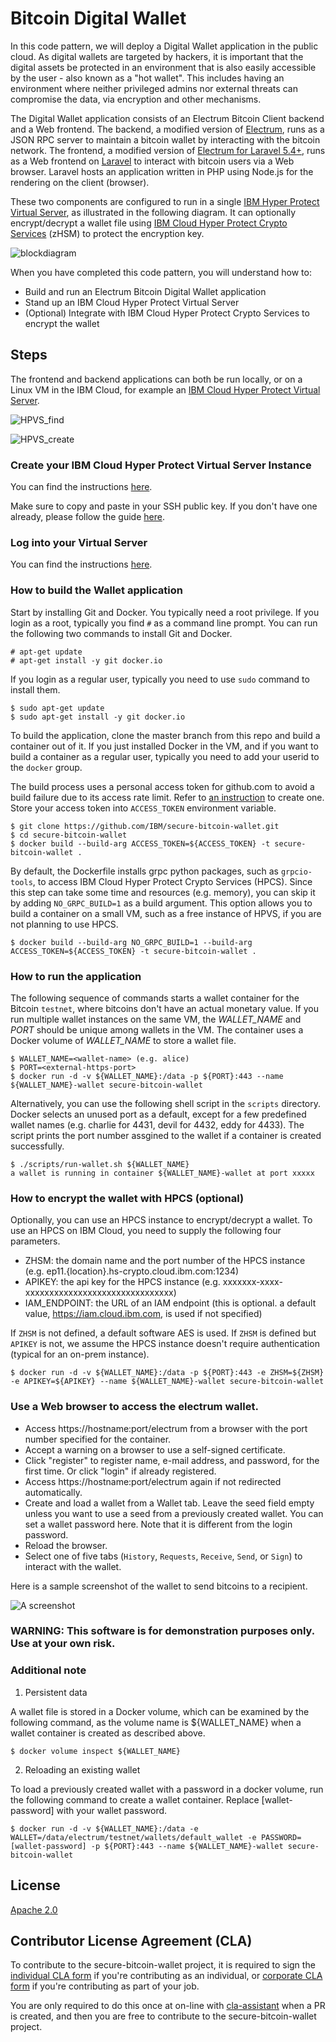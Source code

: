 # Bitcoin Digital Wallet

In this code pattern, we will deploy a Digital Wallet application in the public cloud. As digital wallets are targeted by hackers, it is important that the digital assets be protected in an environment that is also easily accessible by the user - also known as a "hot wallet". This includes having an environment where neither privileged admins nor external threats can compromise the data, via encryption and other mechanisms.

The Digital Wallet application consists of an Electrum Bitcoin Client backend and a Web frontend.
The backend, a modified version of [Electrum](https://github.com/spesmilo/electrum), runs as a JSON RPC server to maintain a bitcoin wallet by interacting with the bitcoin network. 
The frontend, a modified version of [Electrum for Laravel 5.4+](https://github.com/AraneaDev/laravel-electrum), runs as a Web frontend on [Laravel](https://laravel.com/) to interact with bitcoin users via a Web browser. Laravel hosts an application written in PHP using
Node.js for the rendering on the client (browser).

These two components are configured to run in a single [IBM Hyper Protect Virtual Server](https://cloud.ibm.com/catalog/services/hyper-protect-virtual-server), as illustrated in the following diagram. It can optionally encrypt/decrypt a wallet file using [IBM Cloud Hyper Protect Crypto Services](https://cloud.ibm.com/catalog/services/hyper-protect-crypto-services) (zHSM) to protect the encryption key. 

![blockdiagram](images/diagram.png)

When you have completed this code pattern, you will understand how to:

* Build and run an Electrum Bitcoin Digital Wallet application 
* Stand up an IBM Cloud Hyper Protect Virtual Server
* (Optional) Integrate with IBM Cloud Hyper Protect Crypto Services to encrypt the wallet


## Steps

The frontend and backend applications can both be run locally, or on a Linux VM in the IBM Cloud,
for example an [IBM Cloud Hyper Protect Virtual Server](https://cloud.ibm.com/catalog/services/hyper-protect-virtual-server).

![HPVS_find](images/SearchHPVS.png)

![HPVS_create](images/HPVSFields.png)

### Create your IBM Cloud Hyper Protect Virtual Server Instance

You can find the instructions [here](https://cloud.ibm.com/docs/services/hp-virtual-servers?topic=hp-virtual-servers-provision).

Make sure to copy and paste in your SSH public key. If you don't have one already, please follow the guide [here]( https://cloud.ibm.com/docs/vpc?topic=vpc-ssh-keys).

### Log into your Virtual Server

You can find the instructions [here](https://cloud.ibm.com/docs/services/hp-virtual-servers?topic=hp-virtual-servers-connect_vs).

### How to build the Wallet application

Start by installing Git and Docker. You typically need a root privilege. If you login as a root, typically you find `#`
as a command line prompt. You can run the following two commands to install Git and Docker.

```
# apt-get update
# apt-get install -y git docker.io
```

If you login as a regular user, typically you need to use `sudo` command to install them.

```
$ sudo apt-get update
$ sudo apt-get install -y git docker.io
```

To build the application, clone the master branch from this repo and build a container out of it.
If you just installed Docker in the VM, and if you want to build a container as a regular user,
typically you need to add your userid to the `docker` group.

The build process uses a personal access token for github.com to avoid a build failure due to its access rate limit.
Refer to [an instruction](https://docs.github.com/en/github/authenticating-to-github/creating-a-personal-access-token) to create one.
Store your access token into `ACCESS_TOKEN` environment variable.

```
$ git clone https://github.com/IBM/secure-bitcoin-wallet.git
$ cd secure-bitcoin-wallet
$ docker build --build-arg ACCESS_TOKEN=${ACCESS_TOKEN} -t secure-bitcoin-wallet .
```

By default, the Dockerfile installs grpc python packages, such as `grpcio-tools`, to access IBM Cloud Hyper Protect Crypto Services (HPCS).
Since this step can take some time and resources (e.g. memory), you can skip it by adding `NO_GRPC_BUILD=1` as a build argument.
This option allows you to build a container on a small VM, such as a free instance of HPVS, 
if you are not planning to use HPCS.

```
$ docker build --build-arg NO_GRPC_BUILD=1 --build-arg ACCESS_TOKEN=${ACCESS_TOKEN} -t secure-bitcoin-wallet .
```

### How to run the application

The following sequence of commands starts a wallet container for the Bitcoin `testnet`, where bitcoins don't have an actual monetary value.
If you run multiple wallet instances on the same VM, the *WALLET_NAME* and *PORT* should be unique among wallets in the VM. The container uses a Docker volume of *WALLET_NAME* to store a wallet file.


```
$ WALLET_NAME=<wallet-name> (e.g. alice)
$ PORT=<external-https-port>
$ docker run -d -v ${WALLET_NAME}:/data -p ${PORT}:443 --name ${WALLET_NAME}-wallet secure-bitcoin-wallet
```

Alternatively, you can use the following shell script in the `scripts` directory. Docker selects an unused port as a default, except for a few predefined wallet names (e.g. charlie for 4431, devil for 4432, eddy for 4433). The script prints the port number assgined to the wallet if a container is created successfully.

```
$ ./scripts/run-wallet.sh ${WALLET_NAME}
a wallet is running in container ${WALLET_NAME}-wallet at port xxxxx
```

### How to encrypt the wallet with HPCS (optional)

Optionally, you can use an HPCS instance to encrypt/decrypt a wallet. To use an HPCS on IBM Cloud, you need to supply the following four parameters.

- ZHSM: the domain name and the port number of the HPCS instance (e.g. ep11.{location}.hs-crypto.cloud.ibm.com:1234)
- APIKEY: the api key for the HPCS instance (e.g. xxxxxxx-xxxx-xxxxxxxxxxxxxxxxxxxxxxxxxxxxxxx)
- IAM_ENDPOINT: the URL of an IAM endpoint (this is optional. a default value, https://iam.cloud.ibm.com, is used if not specified)

If `ZHSM` is not defined, a default software AES is used.
If `ZHSM` is defined but `APIKEY` is not, we assume the HPCS instance doesn't require authentication
(typical for an on-prem instance).

```
$ docker run -d -v ${WALLET_NAME}:/data -p ${PORT}:443 -e ZHSM=${ZHSM} -e APIKEY=${APIKEY} --name ${WALLET_NAME}-wallet secure-bitcoin-wallet
```

### Use a Web browser to access the electrum wallet.

- Access https://hostname:port/electrum from a browser with the port number specified for the container.
- Accept a warning on a browser to use a self-signed certificate.
- Click "register" to register name, e-mail address, and password, for the first time. Or click "login" if already registered.
- Access https://hostname:port/electrum again if not redirected automatically.
- Create and load a wallet from a Wallet tab. Leave the seed field empty unless you want to use a seed from a previously created wallet. You can set a wallet password here. Note that it is different from the login password.
- Reload the browser.
- Select one of five tabs (`History`, `Requests`, `Receive`, `Send`, or `Sign`) to interact with the wallet.

Here is a sample screenshot of the wallet to send bitcoins to a recipient.

![A screenshot](images/screenshot.png)

### WARNING: This software is for demonstration purposes only. Use at your own risk.


### Additional note

1. Persistent data

A wallet file is stored in a Docker volume, which can be examined by the following command, as the volume name
is ${WALLET_NAME} when a wallet container is created as described above.

```
$ docker volume inspect ${WALLET_NAME}
```

2. Reloading an existing wallet

To load a previously created wallet with a password in a docker volume, run the following command to create a wallet container.
Replace [wallet-password] with your wallet password.

```
$ docker run -d -v ${WALLET_NAME}:/data -e WALLET=/data/electrum/testnet/wallets/default_wallet -e PASSWORD=[wallet-password] -p ${PORT}:443 --name ${WALLET_NAME}-wallet secure-bitcoin-wallet
```

## License

[Apache 2.0](https://github.com/IBM/secure-bitcoin-wallet/blob/master/LICENSE)

## Contributor License Agreement (CLA)

To contribute to the secure-bitcoin-wallet project, it is required to sign the 
[individual CLA form](https://gist.github.com/moriohara/9926f0791f1168acd7974b9dc4467e99) 
if you're contributing as an individual, or 
[corporate CLA form](https://gist.github.com/moriohara/018efe7c8b3247da3e77ddbf56f55c2e) 
if you're contributing as part of your job.

You are only required to do this once at on-line with [cla-assistant](https://github.com/cla-assistant/cla-assistant) when a PR is created, and then you are free to contribute to the secure-bitcoin-wallet project.

